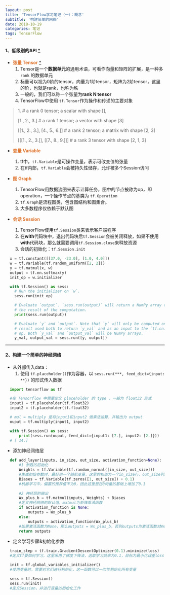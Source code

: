 ```yaml
---
layout: post
title: 'TensorFlow学习笔记（一）：概念'
subtitle: '构建简单的网络'
date: 2018-10-19
categories: 笔记
tags: TensorFlow
---
```


#### 1、低级别的API [\*](https://www.tensorflow.org/programmers_guide/low_level_intro?hl=zh-cn)



-  **<span style="color:#df732c">张量 Tensor</span>** [\*](https://zh.wikipedia.org/wiki/%E5%BC%B5%E9%87%8F)
    1. Tensor是一个**数据单元**的通用术语，可看作向量和矩阵的扩展，是一种多 `rank` 的数据单元
    2. 标量可以视为0阶的tensor，向量为1阶tensor，矩阵为2阶tensor，这里的阶，也就是rank，也称为秩
    3. 一般的，我们可以称一个张量为**rank N tensor**
    4. TensorFlow中使用 `tf.Tensor`作为操作和传递的主要对象


> 1\. \# a rank 0 tensor; a scalar with shape [],
>
> [1., 2., 3.] \# a rank 1 tensor; a vector with shape [3]
>
> [[1., 2., 3.], [4., 5., 6.]] \# a rank 2 tensor; a matrix with shape [2, 3]
>
> [[[1., 2., 3.]], [[7., 8., 9.]]] \# a rank 3 tensor with shape [2, 1, 3]

  
- **<span style="color:#df732c">变量 Variable</span>**
    1. tf中，`tf.Variable`是可操作变量，表示可改变值的张量
    2. 在tf内部，`tf.Variable`会被持久性储存，允许被多个Session访问

- **<span style="color:#df732c">图 Graph</span>**
    1. TensorFlow用数据流图来表示计算任务，图中的节点被称为op，即operation，一个操作节点的基类为 `tf.Operation`
    2. `tf.Graph`是流程图类，包含图结构和图集合。
    3. 大多数程序仅依赖于默认图

- **<span style="color:#df732c">会话 Session</span>**
    1. TensorFlow使用`tf.Session`类来表示客户端程序
    2. 在**with**代码块中，退出代码块后`tf.Session`会被关闭释放，如果不使用**with**代码块，那么就需要调用`tf.Session.close`来释放资源
    3. 会话的初始化：`tf.Session.init`

```Python
  x = tf.constant([[37.0, -23.0], [1.0, 4.0]])
  w = tf.Variable(tf.random_uniform([2, 2]))
  y = tf.matmul(x, w)
  output = tf.nn.softmax(y)
  init_op = w.initializer

  with tf.Session() as sess:
    # Run the initializer on `w`.
    sess.run(init_op)

    # Evaluate `output`. `sess.run(output)` will return a NumPy array containing
    # the result of the computation.
    print(sess.run(output))

    # Evaluate `y` and `output`. Note that `y` will only be computed once, and its
    # result used both to return `y_val` and as an input to the `tf.nn.softmax()`
    # op. Both `y_val` and `output_val` will be NumPy arrays.
    y_val, output_val = sess.run([y, output])

```

---

#### 2、构建一个简单的神经网络

- 从外部传入data：
    1. 使用 `tf.placeholder()`作为容器，以 `sess.run(***, feed_dict={input: **})` 的形式传入数据

```Python
  import tensorflow as tf

  #在 Tensorflow 中需要定义 placeholder 的 type ，一般为 float32 形式
  input1 = tf.placeholder(tf.float32)
  input2 = tf.placeholder(tf.float32)

  # mul = multiply 是将input1和input2 做乘法运算，并输出为 output 
  ouput = tf.multiply(input1, input2)    

  with tf.Session() as sess:
      print(sess.run(ouput, feed_dict={input1: [7.], input2: [2.]}))
  # [ 14.]
```

- 添加神经网络层

```Python
  def add_layer(inputs, in_size, out_size, activation_function=None):
      #1 参数的初始化
      Weights = tf.Variable(tf.random_normal([in_size, out_size]))
      #生成初始参数时，最好用一个随机变量，这里的权值为一个in_size行，out_size列的随机变量矩阵
      Biases = tf.Variable(tf.zeros([1, out_size]) + 0.1)
      #机器学习中，偏置的推荐值不为0，因此这里是在0向量的基础上增加了0.1
      
      #2 神经层的输出
      Wx_plus_b = tf.matmul(inputs, Weights) + Biases
      #定义神经网络的默认值，matmul为矩阵乘法函数
      if activation_function is None:
          outputs = Wx_plus_b
      else:
          outputs = activation_function(Wx_plus_b)
      #如果激活函数为None，那么outputs = Wx_plus_b，否则outputs为激活函数对Wx_plus_b的响应值
      return outputs
```

- 定义学习步骤&初始化参数

```Python
  train_step = tf.train.GradientDescentOptimizer(0.1).minimize(loss)
  #定义tf要如何学习，这里采用了梯度下降法，选取学习效率为0.1，目标为最小化误差loss

  init = tf.global_variables_initializer()
  #使用变量时，需要对它们进行初始化，这一函数可以一次性初始化所有变量

  sess = tf.Session()
  sess.run(init)
  #定义Session，并进行变量的初始化工作
```